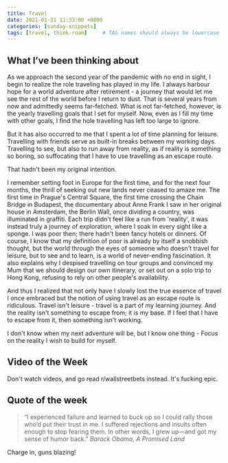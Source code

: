 ```yaml
---
title: Travel
date: 2021-01-31 11:33:00 +0800
categories: [sunday-snippets]
tags: [travel, think-roam]     # TAG names should always be lowercase
---
```


## What I’ve been thinking about

As we approach the second year of the pandemic with no end in sight, I begin to realize the role traveling has played in my life. I always harbour hope for a world adventure after retirement - a journey that would let me see the rest of the world before I return to dust. That is several years from now and admittedly seems far-fetched. What is not far-fetched, however, is the yearly travelling goals that I set for myself. Now, even as I fill my time with other goals, I find the hole travelling has left too large to ignore.

But it has also occurred to me that I spent a lot of time planning for leisure. Travelling with friends serve as built-in breaks between my working days. Travelling to see, but also to run away from reality, as if reality is something so boring, so suffocating that I have to use travelling as an escape route.

That hadn't been my original intention.

I remember setting foot in Europe for the first time, and for the next four months, the thrill of seeking out new lands never ceased to amaze me. The first time in Prague's Central Square, the first time crossing the Chain Bridge in Budapest, the documentary about Anne Frank I saw in her original house in Amsterdam, the Berlin Wall, once dividing a country, was illuminated in graffiti. Each trip didn't feel like a run from 'reality', it was instead truly a journey of exploration, where I soak in every sight like a sponge. I was poor then; there hadn't been fancy hotels or dinners. Of course, I know that my definition of poor is already by itself a snobbish thought, but the world through the eyes of someone who doesn't travel for leisure, but to see and to learn, is a world of never-ending fascination. It also explains why I despised travelling on tour groups and convinced my Mum that we should design our own itinerary, or set out on a solo trip to Hong Kong, refusing to rely on other people's availability.

And thus I realized that not only have I slowly lost the true essence of travel I once embraced but the notion of using travel as an escape route is ridiculous. Travel isn't leisure - travel is a part of my learning journey. And the reality isn't something to escape from; it is my base. If I feel that I have to escape from it, then something isn't working.

I don't know when my next adventure will be, but I know one thing - Focus on the reality I wish to build for myself.

## Video of the Week

Don't watch videos, and go read r/wallstreetbets instead. It's fucking epic.

## Quote of the week

> “I experienced failure and learned to buck up so I could rally those who’d put their trust in me. I suffered rejections and insults often enough to stop fearing them. In other words, I grew up—and got my sense of humor back.”
*Barack Obama, A Promised Land*

Charge in, guns blazing!
